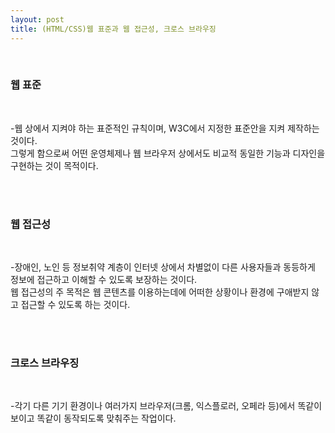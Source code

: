 ```yaml
---
layout: post
title: (HTML/CSS)웹 표준과 웹 접근성, 크로스 브라우징
---
```


<br>

### 웹 표준
<br>

-웹 상에서 지켜야 하는 표준적인 규칙이며, W3C에서 지정한 표준안을 지켜 제작하는 것이다.  
그렇게 함으로써 어떤 운영체제나 웹 브라우저 상에서도 비교적 동일한 기능과 디자인을 구현하는 것이 목적이다. 

<br>
<br>

### 웹 접근성
<br>

-장애인, 노인 등 정보취약 계층이 인터넷 상에서 차별없이 다른 사용자들과 동등하게 정보에 접근하고 이해할 수 있도록 보장하는 것이다.   
웹 접근성의 주 목적은 웹 콘텐츠를 이용하는데에 어떠한 상황이나 환경에 구애받지 않고 접근할 수 있도록 하는 것이다.   

<br>
<br>

### 크로스 브라우징
<br>

-각기 다른 기기 환경이나 여러가지 브라우저(크롬, 익스플로러, 오페라 등)에서 똑같이 보이고 똑같이 동작되도록 맞춰주는 작업이다.

<br>
